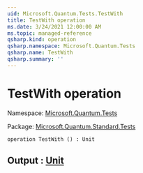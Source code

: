 ```yaml
---
uid: Microsoft.Quantum.Tests.TestWith
title: TestWith operation
ms.date: 3/24/2021 12:00:00 AM
ms.topic: managed-reference
qsharp.kind: operation
qsharp.namespace: Microsoft.Quantum.Tests
qsharp.name: TestWith
qsharp.summary: ''
---
```


# TestWith operation

Namespace: [Microsoft.Quantum.Tests](xref:Microsoft.Quantum.Tests)

Package: [Microsoft.Quantum.Standard.Tests](https://nuget.org/packages/Microsoft.Quantum.Standard.Tests)




```qsharp
operation TestWith () : Unit
```


## Output : [Unit](xref:microsoft.quantum.lang-ref.unit)

